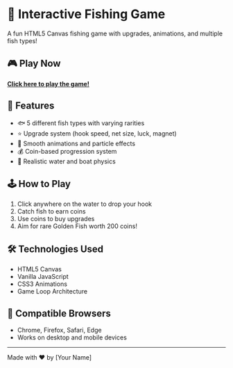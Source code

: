 # 🎣 Interactive Fishing Game

A fun HTML5 Canvas fishing game with upgrades, animations, and multiple fish types!

## 🎮 Play Now
**[Click here to play the game!](https://shreedivya19.github.io/fishing-game/)**

## 🌟 Features
- 🐟 5 different fish types with varying rarities
- ⭐ Upgrade system (hook speed, net size, luck, magnet)
- 🎨 Smooth animations and particle effects
- 💰 Coin-based progression system
- 🌊 Realistic water and boat physics

## 🕹️ How to Play
1. Click anywhere on the water to drop your hook
2. Catch fish to earn coins
3. Use coins to buy upgrades
4. Aim for rare Golden Fish worth 200 coins!

## 🛠️ Technologies Used
- HTML5 Canvas
- Vanilla JavaScript
- CSS3 Animations
- Game Loop Architecture

## 📱 Compatible Browsers
- Chrome, Firefox, Safari, Edge
- Works on desktop and mobile devices

---
Made with ❤️ by [Your Name]